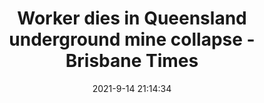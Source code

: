 ---
"title": "Worker dies in Queensland underground mine collapse - Brisbane Times"
"date": "2021-9-14 21:14:34"
"feed_name": "GOOGLENEWSMINING"
"feed_website": "https://news.google.com/search?q=mining%2Bincident&hl=en-US&gl=US&ceid=US:en"
"feed_rss": "https://news.google.com/rss/search?q=mining%2Bincident&hl=en-US&gl=US&ceid=US:en"
"link": "https://www.brisbanetimes.com.au/national/queensland/man-airlifted-to-hospital-after-qld-underground-mine-collapse-20210915-p58rpw.html"
"file": "_posts/2021-1-1-a3dff7147f4c7668dc349d02e8192bc0b73df8f7.md"
"accident": "1"
"drilling": "1"
"dead": ""
"injured": ""
---